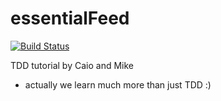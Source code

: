 # essentialFeed

[![Build Status](https://travis-ci.com/sirEven/essentialFeed.svg?branch=master)](https://travis-ci.com/sirEven/essentialFeed)

TDD tutorial by Caio and Mike
- actually we learn much more than just TDD :)

